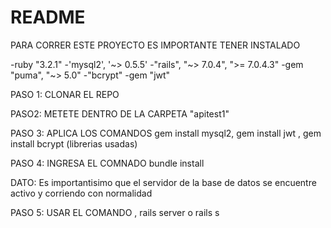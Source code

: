 # README

PARA CORRER ESTE PROYECTO ES IMPORTANTE TENER INSTALADO

-ruby "3.2.1"
-'mysql2', '~> 0.5.5'
-"rails", "~> 7.0.4", ">= 7.0.4.3"
-gem "puma", "~> 5.0"
-"bcrypt"
-gem "jwt"


PASO 1: CLONAR EL REPO

PASO2: METETE DENTRO DE LA CARPETA "apitest1"

PASO 3: APLICA LOS COMANDOS gem install mysql2, gem install jwt , gem install bcrypt (librerias usadas)

PASO 4: INGRESA EL COMNADO bundle install

DATO: Es importantisimo que el servidor de la base de datos se encuentre activo y corriendo con normalidad

PASO 5: USAR EL COMANDO , rails server o rails s
